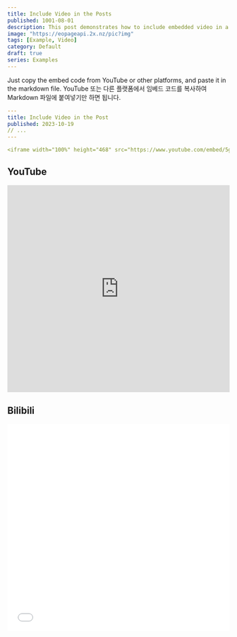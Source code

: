 ```yaml
---
title: Include Video in the Posts
published: 1001-08-01
description: This post demonstrates how to include embedded video in a blog post.
image: "https://eopageapi.2x.nz/pic?img"
tags: [Example, Video]
category: Default
draft: true
series: Examples
---
```


Just copy the embed code from YouTube or other platforms, and paste it in the markdown file.
YouTube 또는 다른 플랫폼에서 임베드 코드를 복사하여 Markdown 파일에 붙여넣기만 하면 됩니다.

```yaml
---
title: Include Video in the Post
published: 2023-10-19
// ...
---

<iframe width="100%" height="468" src="https://www.youtube.com/embed/5gIf0_xpFPI?si=N1WTorLKL0uwLsU_" title="YouTube video player" frameborder="0" allowfullscreen></iframe>
```

## YouTube

<iframe width="100%" height="468" src="https://www.youtube.com/embed/5gIf0_xpFPI?si=N1WTorLKL0uwLsU_" title="YouTube video player" frameborder="0" allow="accelerometer; autoplay; clipboard-write; encrypted-media; gyroscope; picture-in-picture; web-share" allowfullscreen></iframe>

## Bilibili

<iframe width="100%" height="468" src="//player.bilibili.com/player.html?bvid=BV1fK4y1s7Qf&p=1" scrolling="no" border="0" frameborder="no" framespacing="0" allowfullscreen="true"> </iframe>
